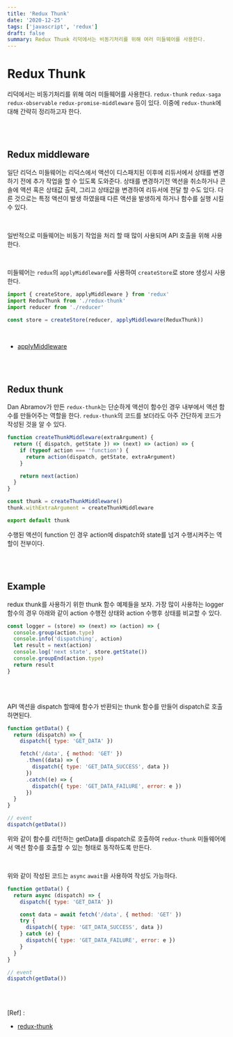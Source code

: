 ```yaml
---
title: 'Redux Thunk'
date: '2020-12-25'
tags: ['javascript', 'redux']
draft: false
summary: Redux Thunk 리덕에서는 비동기처리를 위해 여러 미들웨어를 사용한다.
---
```


# Redux Thunk

리덕에서는 비동기처리를 위해 여러 미들웨어를 사용한다. `redux-thunk` `redux-saga` `redux-observable` `redux-promise-middleware` 등이 있다. 이중에 `redux-thunk`에 대해 간략히 정리하고자 한다. <br />

<br /><br />

## Redux middleware

일단 리덕스 미들웨어는 리덕스에서 액션이 디스패치된 이후에 리듀서에서 상태를 변경하기 전에 추가 작업을 할 수 있도록 도와준다.
상태를 변경하기전 액션을 취소하거나 콘솔에 액션 혹은 상태값 출력, 그리고 상태값을 변경하여 리듀서에 전달 할 수도 있다.
다른 것으로는 특정 액션이 발생 하였을때 다른 액션을 발생하게 하거나 함수를 실행 시킬 수 있다.

<br />

일반적으로 미들웨어는 비동기 작업을 처리 할 때 많이 사용되며 API 호출을 위해 사용한다. <br />

<br />

미들웨어는 `redux`의 `applyMiddleware`를 사용하여 `createStore`로 store 생성시 사용한다. <br />

```javascript
import { createStore, applyMiddleware } from 'redux'
import ReduxThunk from './redux-thunk'
import reducer from './reducer'

const store = createStore(reducer, applyMiddleware(ReduxThunk))
```

<br />

- [applyMiddleware](https://github.com/reduxjs/redux/blob/master/src/applyMiddleware.ts)

<br /><br />

## Redux thunk

Dan Abramov가 만든 `redux-thunk`는 단순하게 액션이 함수인 경우 내부에서 액션 함수를 만들어주는 역할을 한다.
`redux-thunk`의 코드를 보더라도 아주 간단하게 코드가 작성된 것을 알 수 있다. <br />

```javascript
function createThunkMiddleware(extraArgument) {
  return ({ dispatch, getState }) => (next) => (action) => {
    if (typeof action === 'function') {
      return action(dispatch, getState, extraArgument)
    }

    return next(action)
  }
}

const thunk = createThunkMiddleware()
thunk.withExtraArgument = createThunkMiddleware

export default thunk
```

수행된 액션이 function 인 경우 action에 dispatch와 state를 넘겨 수행시켜주는 역할이 전부이다. <br />

<br /><br />

## Example

redux thunk를 사용하기 위한 thunk 함수 예제들을 보자. 가장 많이 사용하는 logger 함수의 경우 아래와 같이 action 수행전 상태와 action 수행후 상태를 비교할 수 있다.

```javascript
const logger = (store) => (next) => (action) => {
  console.group(action.type)
  console.info('dispatching', action)
  let result = next(action)
  console.log('next state', store.getState())
  console.groupEnd(action.type)
  return result
}
```

<br /><br />

API 액션을 dispatch 할때에 함수가 반환되는 thunk 함수를 만들어 dispatch로 호출하면된다.

```javascript
function getData() {
  return (dispatch) => {
    dispatch({ type: 'GET_DATA' })

    fetch('/data', { method: 'GET' })
      .then((data) => {
        dispatch({ type: 'GET_DATA_SUCCESS', data })
      })
      .catch((e) => {
        dispatch({ type: 'GET_DATA_FAILURE', error: e })
      })
  }
}

// event
dispatch(getData())
```

위와 같이 함수를 리턴하는 getData를 dispatch로 호출하여 `redux-thunk` 미들웨어에서 액션 함수를 호출할 수 있는 형태로 동작하도록 만든다. <br />

<br />

위와 같이 작성된 코드는 `async` `await`을 사용하여 작성도 가능하다. <br />

```javascript
function getData() {
  return async (dispatch) => {
    dispatch({ type: 'GET_DATA' })

    const data = await fetch('/data', { method: 'GET' })
    try {
      dispatch({ type: 'GET_DATA_SUCCESS', data })
    } catch (e) {
      dispatch({ type: 'GET_DATA_FAILURE', error: e })
    }
  }
}

// event
dispatch(getData())
```

<br /><br />

[Ref] :

- [redux-thunk](https://github.com/reduxjs/redux-thunk/blob/master/src/index.js)

<br /><br /><br />
